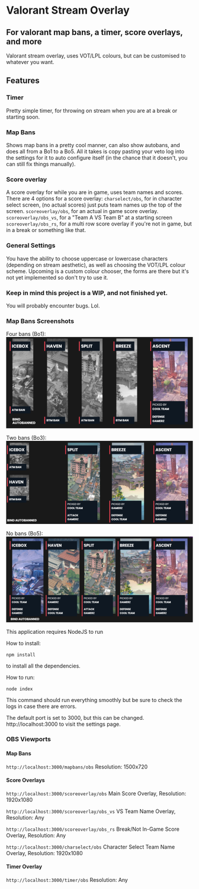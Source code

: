 # Valorant Stream Overlay
## For valorant map bans, a timer, score overlays, and more

Valorant stream overlay, uses VOT/LPL colours, but can be customised to whatever you want.

## Features

### Timer
Pretty simple timer, for throwing on stream when you are at a break or starting soon.

### Map Bans
Shows map bans in a pretty cool manner, can also show autobans, and does all from a Bo1 to a Bo5. 
All it takes is copy pasting your veto log into the settings for it to auto configure itself (in the chance that it doesn't, you can still fix things manually).

### Score overlay 
A score overlay for while you are in game, uses team names and scores.
There are 4 options for a score overlay: 
`charselect/obs`, for in character select screen, (no actual scores) just puts team names up the top of the screen.
`scoreoverlay/obs`, for an actual in game score overlay.
`scoreoverlay/obs_vs`, for a "Team A VS Team B" at a starting screen
`scoreoverlay/obs_rs`, for a multi row score overlay if you're not in game, but in a break or something like that.

### General Settings
You have the ability to choose uppercase or lowercase characters (depending on stream aesthetic), as well as choosing the VOT/LPL colour scheme.
Upcoming is a custom colour chooser, the forms are there but it's not yet implemented so don't try to use it.

### Keep in mind this project is a WIP, and not finished yet.
You will probably encounter bugs. Lol.


### Map Bans Screenshots
Four bans (Bo1):
![Four Bans Example](example_images/4bans.png)

Two bans (Bo3):
![Two Bans Example](example_images/2bans.png)

No bans (Bo5):
![No Bans Example](example_images/nobans.png)

This application requires NodeJS to run

How to install:
```
npm install
```
to install all the dependencies.

How to run:
```
node index
```
This command should run everything smoothly but be sure to check the logs in case there are errors.

The default port is set to 3000, but this can be changed.
http://localhost:3000 to visit the settings page.


### OBS Viewports
#### Map Bans
`http://localhost:3000/mapbans/obs` 
Resolution: 1500x720

#### Score Overlays
`http://localhost:3000/scoreoverlay/obs`
Main Score Overlay, Resolution: 1920x1080

`http://localhost:3000/scoreoverlay/obs_vs`
VS Team Name Overlay, Resolution: Any

`http://localhost:3000/scoreoverlay/obs_rs`
Break/Not In-Game Score Overlay, Resolution: Any

`http://localhost:3000/charselect/obs`
Character Select Team Name Overlay, Resolution: 1920x1080

#### Timer Overlay
`http://localhost:3000/timer/obs`
Resolution: Any



